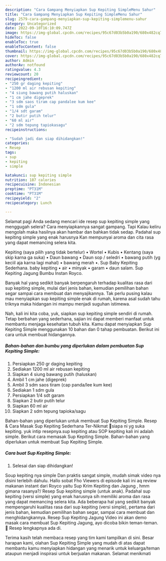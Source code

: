 ```yaml
---
description: "Cara Gampang Menyiapkan Sup Kepiting SimpleMenu Sahur"
title: "Cara Gampang Menyiapkan Sup Kepiting SimpleMenu Sahur"
slug: 2579-cara-gampang-menyiapkan-sup-kepiting-simplemenu-sahur
category: Uncategorized
date: 2022-09-10T16:10:09.747Z
image: https://img-global.cpcdn.com/recipes/95c67d03b5b0a190/680x482cq70/sup-kepiting-simple-foto-resep-utama.jpg
hideToc: false
enableToc: true
enableTocContent: false
thumbnail: https://img-global.cpcdn.com/recipes/95c67d03b5b0a190/680x482cq70/sup-kepiting-simple-foto-resep-utama.jpg
cover: https://img-global.cpcdn.com/recipes/95c67d03b5b0a190/680x482cq70/sup-kepiting-simple-foto-resep-utama.jpg
author: Admin
authorAv: notfound
ratingvalue: 4.3
reviewcount: 20
recipeingredient:
- "250 gr daging kepiting"
- "1200 ml air rebusan kepiting"
- "4 siung bawang putih haluskan"
- "1 cm jahe digeprek"
- "3 sdm saos tiram cap pandalee kum kee"
- "1 sdm gula"
- "1/4 sdt garam"
- "2 butir putih telur"
- "60 ml air"
- "2 sdm tepung tapiokasagu"
recipeinstructions:

- "Sudah jadi dan siap dihidangkan!"
categories:
- Resep
tags:
- sup
- kepiting
- simple

katakunci: sup kepiting simple 
nutrition: 187 calories
recipecuisine: Indonesian
preptime: "PT31M"
cooktime: "PT31M"
recipeyield: "2"
recipecategory: Lunch

---
```



Selamat pagi Anda sedang mencari ide resep sup kepiting simple yang menggugah selera? Cara menyiapkannya sangat gampang. Tapi Kalau keliru mengolah maka hasilnya akan hambar dan bahkan tidak sedap. Padahal sup kepiting simple yang enak harusnya Kan mempunyai aroma dan cita rasa yang dapat memancing selera kita.


Kepiting (saya pilih yang tidak bertelur) • Wortel • Kubis • Kentang (saya skip karna ga suka) • Daun bawang • Daun sop / seledri • bawang putih (yg keciil aja karna lagi mahal) • bawang merah •. Sup Baby Kepiting Sederhana. baby kepiting • air • minyak • garam • daun salam. Sup Kepiting Jagung Bumbu Instan Royco.

Banyak hal yang sedikit banyak berpengaruh terhadap kualitas rasa dari sup kepiting simple, mulai dari jenis bahan, kemudian pemilihan bahan segar sampai cara membuat dan menyajikannya. Tak perlu pusing kalau mau menyiapkan sup kepiting simple enak di rumah, karena asal sudah tahu triknya maka hidangan ini mampu menjadi suguhan istimewa.


Nah, kali ini kita coba, yuk, siapkan sup kepiting simple sendiri di rumah. Tetap berbahan yang sederhana, sajian ini dapat memberi manfaat untuk membantu menjaga kesehatan tubuh kita. Kamu dapat menyiapkan Sup Kepiting Simple menggunakan 10 bahan dan 0 tahap pembuatan. Berikut ini cara untuk membuat hidangannya.

<!--inarticleads1-->

##### Bahan-bahan dan bumbu yang diperlukan dalam pembuatan Sup Kepiting Simple:

1. Persiapkan 250 gr daging kepiting
1. Sediakan 1200 ml air rebusan kepiting
1. Siapkan 4 siung bawang putih (haluskan)
1. Ambil 1 cm jahe (digeprek)
1. Ambil 3 sdm saos tiram (cap panda/lee kum kee)
1. Sediakan 1 sdm gula
1. Persiapkan 1/4 sdt garam
1. Siapkan 2 butir putih telur
1. Siapkan 60 ml air
1. Siapkan 2 sdm tepung tapioka/sagu


Bahan-bahan yang diperlukan untuk membuat Sup Kepiting Simple. Resep &amp; Cara Masak Sup Kepiting Sederhana Ter-Nikmat 🤤siapa ni yg suka kepiting. yuk intip resepnya.sup kepiting atau SOP kepiting kali ini adalah simple. Berikut cara memasak Sup Kepiting Simple. Bahan-bahan yang diperlukan untuk membuat Sup Kepiting Simple. 

<!--inarticleads2-->

##### Cara buat Sup Kepiting Simple:


1. Selesai dan siap dihidangkan!

Soup kepiting nya simple Dan praktis sangat simple, mudah simak video nya disini terlebih dahulu. Hallo sobat Fho Viewers di episode kali ini aq review makanan instant dari Royco yaitu Sup Krim Kepiting dan Jagung , hmm gimana rasanya?/ Resep Sup kepiting simple (untuk anak). Padahal sup kepiting (versi simple) yang enak harusnya sih memiliki aroma dan rasa yang dapat memancing selera kita. Ada beberapa hal yang sedikit banyak mempengaruhi kualitas rasa dari sup kepiting (versi simple), pertama dari jenis bahan, kemudian pemilihan bahan segar, sampai cara membuat dan menghidangkannya. Resep Sup Kepiting Jagung Video ini akan demo masak cara membuat Sup Kepiting Jagung, ayo dicoba bikin teman-teman. 🙂 Resep lengkapnya ada di. 

Terima kasih telah membaca resep yang tim kami tampilkan di sini. Besar harapan kami, olahan Sup Kepiting Simple yang mudah di atas dapat membantu kamu menyiapkan hidangan yang menarik untuk keluarga/teman ataupun menjadi inspirasi untuk berjualan makanan. Selamat menikmati

